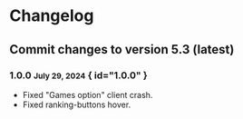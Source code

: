 # Changelog

## Commit changes to version 5.3 (latest)

### 1.0.0 <small>July 29, 2024</small> { id="1.0.0" }

- Fixed "Games option" client crash.
- Fixed ranking-buttons hover.

